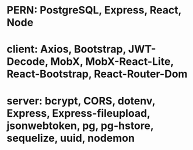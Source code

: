 # PERN: PostgreSQL, Express, React, Node


# client: Axios, Bootstrap, JWT-Decode, MobX, MobX-React-Lite, React-Bootstrap, React-Router-Dom


# server: bcrypt, CORS, dotenv, Express, Express-fileupload, jsonwebtoken, pg, pg-hstore, sequelize, uuid, nodemon
